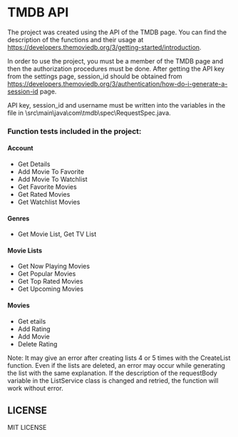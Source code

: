 # TMDB API

The project was created using the API of the TMDB page. You can find the description of the functions and their usage at https://developers.themoviedb.org/3/getting-started/introduction.

In order to use the project, you must be a member of the TMDB page and then the authorization procedures must be done. After getting the API key from the settings page, session_id should be obtained from https://developers.themoviedb.org/3/authentication/how-do-i-generate-a-session-id page.

API key, session_id and username must be written into the variables in the file in \src\main\java\com\tmdb\spec\RequestSpec.java.

### Function tests included in the project:

#### Account
- Get Details
- Add Movie To Favorite
- Add Movie To Watchlist
- Get Favorite Movies
- Get Rated Movies
- Get Watchlist Movies

#### Genres
- Get Movie List, Get TV List

#### Movie Lists
- Get Now Playing Movies
- Get Popular Movies
- Get Top Rated Movies
- Get Upcoming Movies

#### Movies
- Get etails
- Add Rating
- Add Movie
- Delete Rating

Note: It may give an error after creating lists 4 or 5 times with the CreateList function. Even if the lists are deleted, an error may occur while generating the list with the same explanation. If the description of the requestBody variable in the ListService class is changed and retried, the function will work without error.

## LICENSE
MIT LICENSE
